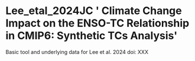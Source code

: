 # Lee_etal_2024JC ' Climate Change Impact on the ENSO-TC Relationship in CMIP6: Synthetic TCs Analysis'
Basic tool and underlying data for Lee et al. 2024 doi: XXX
